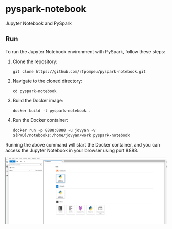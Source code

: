 # pyspark-notebook
Jupyter Notebook and PySpark

## Run
To run the Jupyter Notebook environment with PySpark, follow these steps:

1. Clone the repository:
   ```
   git clone https://github.com/rfpompeu/pyspark-notebook.git
   ```

2. Navigate to the cloned directory:
   ```
   cd pyspark-notebook
   ```

3. Build the Docker image:
   ```
   docker build -t pyspark-notebook .
   ```

4. Run the Docker container:
   ```
   docker run -p 8888:8888 -u jovyan -v ${PWD}/notebooks:/home/jovyan/work pyspark-notebook
   ```

Running the above command will start the Docker container, and you can access the Jupyter Notebook in your browser using port 8888.


![Descrição da imagem](work.png)
